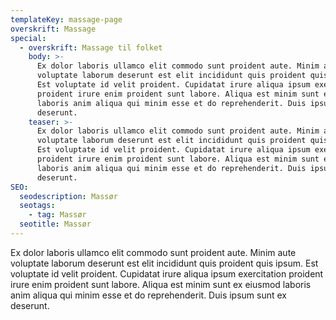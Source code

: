 ```yaml
---
templateKey: massage-page
overskrift: Massage
special:
  - overskrift: Massage til folket
    body: >-
      Ex dolor laboris ullamco elit commodo sunt proident aute. Minim aute
      voluptate laborum deserunt est elit incididunt quis proident quis ipsum.
      Est voluptate id velit proident. Cupidatat irure aliqua ipsum exercitation
      proident irure enim proident sunt labore. Aliqua est minim sunt ex eiusmod
      laboris anim aliqua qui minim esse et do reprehenderit. Duis ipsum sunt ex
      deserunt.
    teaser: >-
      Ex dolor laboris ullamco elit commodo sunt proident aute. Minim aute
      voluptate laborum deserunt est elit incididunt quis proident quis ipsum.
      Est voluptate id velit proident. Cupidatat irure aliqua ipsum exercitation
      proident irure enim proident sunt labore. Aliqua est minim sunt ex eiusmod
      laboris anim aliqua qui minim esse et do reprehenderit. Duis ipsum sunt ex
      deserunt.
SEO:
  seodescription: Massør
  seotags:
    - tag: Massør
  seotitle: Massør
---
```

Ex dolor laboris ullamco elit commodo sunt proident aute. Minim aute voluptate laborum deserunt est elit incididunt quis proident quis ipsum. Est voluptate id velit proident. Cupidatat irure aliqua ipsum exercitation proident irure enim proident sunt labore. Aliqua est minim sunt ex eiusmod laboris anim aliqua qui minim esse et do reprehenderit. Duis ipsum sunt ex deserunt.

